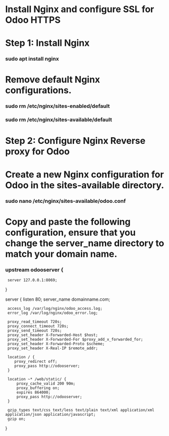 # Install Nginx and configure SSL for Odoo  HTTPS
# Step 1: Install Nginx
### sudo apt install nginx
# Remove default Nginx configurations.
### sudo rm /etc/nginx/sites-enabled/default
### sudo rm /etc/nginx/sites-available/default
# Step 2: Configure Nginx Reverse proxy for Odoo
# Create a new Nginx configuration for Odoo in the sites-available directory.
###  sudo nano /etc/nginx/sites-available/odoo.conf
# Copy and paste the following configuration, ensure that you change the server_name directory to match your domain name.
### upstream odooserver {
     server 127.0.0.1:8069;
}

server {
     listen 80;
     server_name domainname.com;

     access_log /var/log/nginx/odoo_access.log;
     error_log /var/log/nginx/odoo_error.log;

     proxy_read_timeout 720s;
     proxy_connect_timeout 720s;
     proxy_send_timeout 720s;
     proxy_set_header X-Forwarded-Host $host;
     proxy_set_header X-Forwarded-For $proxy_add_x_forwarded_for;
     proxy_set_header X-Forwarded-Proto $scheme;
     proxy_set_header X-Real-IP $remote_addr;

     location / {
        proxy_redirect off;
        proxy_pass http://odooserver;
     }

     location ~* /web/static/ {
         proxy_cache_valid 200 90m;
         proxy_buffering on;
         expires 864000;
         proxy_pass http://odooserver;
     }

     gzip_types text/css text/less text/plain text/xml application/xml application/json application/javascript;
     gzip on;
 }

